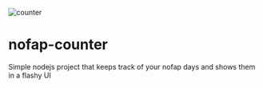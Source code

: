 ![counter](https://i.imgur.com/6OVJozP.png)

# nofap-counter
Simple nodejs project that keeps track of your nofap days and shows them in a flashy UI
